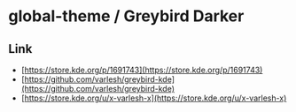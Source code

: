 

# global-theme / Greybird Darker


## Link

* [https://store.kde.org/p/1691743](https://store.kde.org/p/1691743)
* [https://github.com/varlesh/greybird-kde](https://github.com/varlesh/greybird-kde)
* [https://store.kde.org/u/x-varlesh-x](https://store.kde.org/u/x-varlesh-x)

